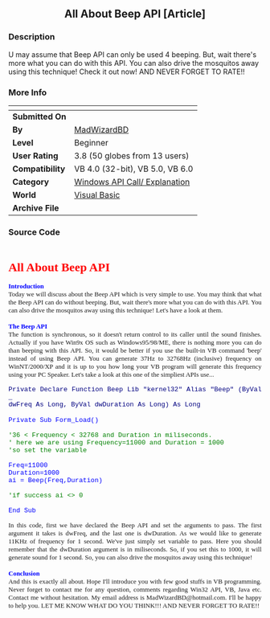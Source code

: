 ﻿<div align="center">

## All About Beep API \[Article\]


</div>

### Description

U may assume that Beep API can only be used 4 beeping. But, wait there's more what you can do with this API. You can also drive the mosquitos away using this technique! Check it out now! AND NEVER FORGET TO RATE!!
 
### More Info
 


<span>             |<span>
---                |---
**Submitted On**   |
**By**             |[MadWizardBD](https://github.com/Planet-Source-Code/PSCIndex/blob/master/ByAuthor/madwizardbd.md)
**Level**          |Beginner
**User Rating**    |3.8 (50 globes from 13 users)
**Compatibility**  |VB 4\.0 \(32\-bit\), VB 5\.0, VB 6\.0
**Category**       |[Windows API Call/ Explanation](https://github.com/Planet-Source-Code/PSCIndex/blob/master/ByCategory/windows-api-call-explanation__1-39.md)
**World**          |[Visual Basic](https://github.com/Planet-Source-Code/PSCIndex/blob/master/ByWorld/visual-basic.md)
**Archive File**   |[](https://github.com/Planet-Source-Code/madwizardbd-all-about-beep-api-article__1-38784/archive/master.zip)





### Source Code

<p align="justify">&nbsp;</p>
<p align="justify"><b><font color="#FF0000" size="5" face="Tahoma">All About
Beep API<br></font></b><font face="Tahoma" size="2"><br>
<font color="#0000FF"><b>Introduction<br>
</b></font>Today we will discuss about the Beep API which is very simple to use.
You may think that what the Beep API can do without beeping. But, wait there's
more what you can do with this API. You can also drive the mosquitos away using
this technique! Let's have a look at them.<br>
<br>
<b><font color="#0000FF">The Beep API</font><br>
</b>The function is synchronous, so it doesn't return control to its caller
until the sound finishes. Actually if you have Win9x OS such as Windows95/98/ME,
there is nothing more you can do than beeping with this API. So, it would be
better if you use the built-in VB command 'beep' instead of using Beep API. You
can generate 37Hz to 32768Hz (inclusive) frequency on WinNT/2000/XP and it is up
to you how long your VB program will generate this frequency using your PC
Speaker. Let's take a look at this one of the simpliest APIs use...<br></p></p><p align="justify"><font face="Courier New" size="2" color="#008080">
</font></font><font size="2" face="Courier New" color="#000080">Private Declare Function Beep Lib &quot;kernel32&quot; Alias &quot;Beep&quot; (ByVal _<br>dwFreq As Long, ByVal dwDuration As Long) As Long</font><font size="2"><font face="Courier New"><br></font>
</font>
<font face="Courier New" color="#008000"><br>
</font>
<font size="2" face="Courier New" color="#0000FF">Private Sub Form_Load()</font><font size="2"><font face="Courier New" color="#008000"><br><br>'36 &lt; Frequency &lt; 32768 and Duration in miliseconds.<br>
' here we are using Frequency=11000 and Duration = 1000<br>
'so set the variable<br><br>
</font>
<font face="Courier New" color="#0000FF">Freq=11000<br>
Duration=1000<br>
ai = Beep(Freq,Duration)</font><font face="Courier New" color="#008000"><br><br>
'if success ai &lt;&gt; 0<br><br>
</font>
</font><font size="2" face="Courier New" color="#0000FF">End Sub</font><font size="2"></font></font></font></font></p>
<p align="justify"><font face="Tahoma" size="2">
In this code, first we have declared the Beep API and set the arguments to pass.
The first argument it takes is dwFreq, and the last one is dwDuration. As we
would like to generate 11KHz of frequency for 1 second. We've just simply set
variable to pass. Here you should remember that the dwDuration argument is in
miliseconds. So, if you set this to 1000, it will generate sound for 1 second.
So, you can also drive the mosquitos away using this technique!<br>
<br>
<font color="#0000FF"><b>Conclusion</b><br>
</font>And this is exactly all about. Hope I'll introduce you with few good
stuffs in VB programming. Never forget to contact me for any question, comments
regarding Win32 API, VB, Java etc. Contact me without hesitation. My email
address is MadWizardBD@hotmail.com. I'll be happy to help you. LET ME KNOW WHAT
DO YOU THINK!!! AND NEVER FORGET TO RATE!!</font></p>

